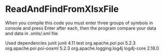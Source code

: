 # ReadAndFindFromXlsxFile

When you compile this code you must enter three groups of symbols in console and press Enter after each, 
then the program compare your data and data in .xmls/.xml file

Used dependencies
<dependencies>
    <dependency>
      <groupId>junit</groupId>
      <artifactId>junit</artifactId>
      <version>4.11</version>
      <scope>test</scope>
    </dependency>
    <!-- https://mvnrepository.com/artifact/org.apache.poi/poi -->
    <dependency>
      <groupId>org.apache.poi</groupId>
      <artifactId>poi</artifactId>
      <version>5.2.3</version>
    </dependency>
    <!-- https://mvnrepository.com/artifact/org.apache.poi/poi-ooxml -->
    <dependency>
      <groupId>org.apache.poi</groupId>
      <artifactId>poi-ooxml</artifactId>
      <version>5.2.3</version>
    </dependency>
    <dependency>
      <groupId>org.apache.logging.log4j</groupId>
      <artifactId>log4j-core</artifactId>
      <version>2.18.0</version>
    </dependency>
  </dependencies>
